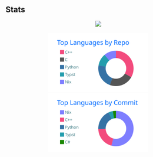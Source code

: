 ## Stats

<p align="center">
  <img src="https://github-readme-stats.vercel.app/api?username=uPiscium&show_icons=true&theme=transparent&hide_border=true">
</p>

<p align="center">
  <img height="160" src="/profile-summary-card-output/transparent/1-repos-per-language.svg">
  <img height="160" src="https://raw.githubusercontent.com/uPiscium/uPiscium/main/profile-summary-card-output/transparent/2-most-commit-language.svg">
</p>
